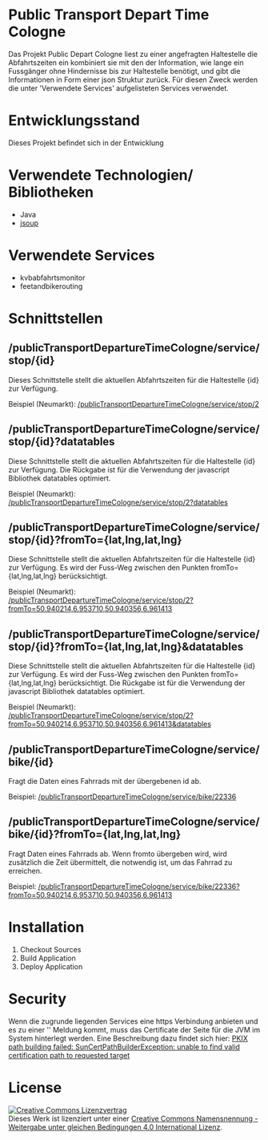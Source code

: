 # Public Transport Depart Time Cologne

Das Projekt Public Depart Cologne liest zu einer angefragten Haltestelle die Abfahrtszeiten ein kombiniert sie mit den der Information, wie lange ein Fussgänger ohne Hindernisse bis zur Haltestelle benötigt, und gibt die Informationen in Form einer json Struktur zurück. Für diesen Zweck werden die unter 'Verwendete Services' aufgelisteten Services verwendet.

# Entwicklungsstand

Dieses Projekt befindet sich in der Entwicklung

# Verwendete Technologien/ Bibliotheken

- Java
- [jsoup](https://jsoup.org/)

# Verwendete Services

- kvbabfahrtsmonitor
- feetandbikerouting

# Schnittstellen

## /publicTransportDepartureTimeCologne/service/stop/{id}

Dieses Schnittstelle stellt die aktuellen Abfahrtszeiten für die Haltestelle {id} zur Verfügung. 

Beispiel (Neumarkt):
[/publicTransportDepartureTimeCologne/service/stop/2](https://tom.cologne.codefor.de/publicTransportDepartureTimeCologne/service/stop/2)

## /publicTransportDepartureTimeCologne/service/stop/{id}?datatables

Diese Schnittstelle stellt die aktuellen Abfahrtszeiten für die Haltestelle {id} zur Verfügung. Die Rückgabe ist für die Verwendung der javascript Bibliothek datatables optimiert.

Beispiel (Neumarkt):
[/publicTransportDepartureTimeCologne/service/stop/2?datatables](https://tom.cologne.codefor.de/publicTransportDepartureTimeCologne/service/stop/2?datatables)

## /publicTransportDepartureTimeCologne/service/stop/{id}?fromTo={lat,lng,lat,lng}

Diese Schnittstelle stellt die aktuellen Abfahrtszeiten für die Haltestelle {id} zur Verfügung. Es wird der Fuss-Weg zwischen den Punkten fromTo={lat,lng,lat,lng} berücksichtigt.

Beispiel (Neumarkt):
[/publicTransportDepartureTimeCologne/service/stop/2?fromTo=50.940214,6.953710,50.940356,6.961413](https://tom.cologne.codefor.de/publicTransportDepartureTimeCologne/service/stop/2?fromTo=50.940214,6.953710,50.940356,6.961413)

## /publicTransportDepartureTimeCologne/service/stop/{id}?fromTo={lat,lng,lat,lng}&datatables

Diese Schnittstelle stellt die aktuellen Abfahrtszeiten für die Haltestelle {id} zur Verfügung. Es wird der Fuss-Weg zwischen den Punkten fromTo={lat,lng,lat,lng} berücksichtigt. Die Rückgabe ist für die Verwendung der javascript Bibliothek datatables optimiert.

Beispiel (Neumarkt):
[/publicTransportDepartureTimeCologne/service/stop/2?fromTo=50.940214,6.953710,50.940356,6.961413&datatables](https://tom.cologne.codefor.de/publicTransportDepartureTimeCologne/service/stop/2?fromTo=50.940214,6.953710,50.940356,6.961413&datatables)

## /publicTransportDepartureTimeCologne/service/bike/{id}

Fragt die Daten eines Fahrrads mit der übergebenen id ab. 

Beispiel:
[/publicTransportDepartureTimeCologne/service/bike/22336](https://tom.cologne.codefor.de/publicTransportDepartureTimeCologne/service/bike/22336)

## /publicTransportDepartureTimeCologne/service/bike/{id}?fromTo={lat,lng,lat,lng}

Fragt Daten eines Fahrrads ab. Wenn fromto übergeben wird, wird zusätzlich die Zeit übermittelt, die notwendig ist, um das Fahrrad zu erreichen.

Beispiel:
[/publicTransportDepartureTimeCologne/service/bike/22336?fromTo=50.940214,6.953710,50.940356,6.961413](https://tom.cologne.codefor.de/publicTransportDepartureTimeCologne/service/bike/22336?fromTo=50.940214,6.953710,50.940356,6.961413)

# Installation

1. Checkout Sources
2. Build Application
3. Deploy Application

# Security

Wenn die zugrunde liegenden Services eine https Verbindung anbieten und es zu einer '' Meldung kommt, muss das Certificate der Seite für die JVM im System hinterlegt werden. Eine Beschreibung dazu findet sich hier: [PKIX path building failed: SunCertPathBuilderException: unable to find valid certification path to requested target](http://magicmonster.com/kb/prg/java/ssl/pkix_path_building_failed.html)

# License

<a rel="license" href="http://creativecommons.org/licenses/by-sa/4.0/"><img alt="Creative Commons Lizenzvertrag" style="border-width:0" src="https://i.creativecommons.org/l/by-sa/4.0/88x31.png" /></a><br />Dieses Werk ist lizenziert unter einer <a rel="license" href="http://creativecommons.org/licenses/by-sa/4.0/">Creative Commons Namensnennung - Weitergabe unter gleichen Bedingungen 4.0 International Lizenz</a>.
